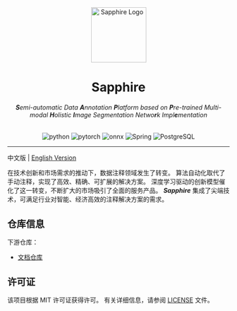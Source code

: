 <div align="center">
    <img src="https://cloud.icooper.cc/apps/sharingpath/PicSvr/PicMain/Sapphire_transparentbg.png" width="125" height="125" alt="Sapphire Logo" />
    <h1>Sapphire</h1>
    <h6><b>S</b>emi-automatic Data <b>A</b>nnotation <b>P</b>latform based on <b>P</b>re-trained Multi-modal <b>H</b>olistic <b>I</b>mage Segmentation Netwo<b>r</b>k Impl<b>e</b>mentation</h6>
    <div>
        <img src="https://img.shields.io/badge/Python-3776AB?style=for-the-badge&logo=python&logoColor=white" alt="python" />
        <img src="https://img.shields.io/badge/PyTorch-EE4C2C?style=for-the-badge&logo=pytorch&logoColor=white" alt="pytorch" />
        <img src="https://img.shields.io/badge/onnx-EE4C2C?style=for-the-badge&logo=onnx&logoColor=white" alt="onnx" />
        <img src="https://img.shields.io/badge/Spring-6DB33F?style=for-the-badge&logo=spring&logoColor=white" alt="Spring" />
        <img src="https://img.shields.io/badge/PostgreSQL-4169E1?style=for-the-badge&logo=postgresql&logoColor=white" alt="PostgreSQL" />
    </div>
</div>

------

中文版 | [English Version](README.md)

在技术创新和市场需求的推动下，数据注释领域发生了转变。 算法自动化取代了手动注释，实现了高效、精确、可扩展的解决方案。 深度学习驱动的创新模型催化了这一转变，不断扩大的市场吸引了全面的服务产品。 ***Sapphire*** 集成了尖端技术，可满足行业对智能、经济高效的注释解决方案的需求。

## 仓库信息

下游仓库：

- [文档仓库](https://github.com/sduoffline/sapphire-doc)

## 许可证

该项目根据 MIT 许可证获得许可。 有关详细信息，请参阅 [LICENSE](LICENSE) 文件。